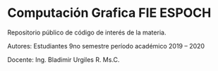 # Computación Grafica FIE ESPOCH

Repositorio público de código de interés de la materia.

Autores: Estudiantes 9no semestre período académico 2019 – 2020 

Docente: Ing. Bladimir Urgiles R. Ms.C.


